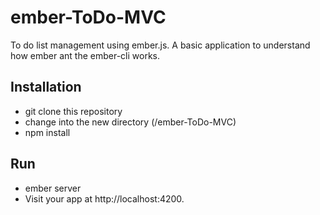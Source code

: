 # ember-ToDo-MVC
To do list management using ember.js.
A basic application to understand how ember ant the ember-cli works.

## Installation

* git clone this repository
* change into the new directory (/ember-ToDo-MVC)
* npm install

## Run

* ember server
* Visit your app at http://localhost:4200.


